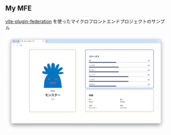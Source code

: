 ## My MFE

[vite-plugin-federation](https://github.com/originjs/vite-plugin-federation) を使ったマイクロフロントエンドプロジェクトのサンプル

<img width="1700" alt="スクリーンショット 2021-01-24 20 11 24" src="./app-shell/public//page.png">
